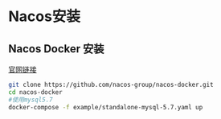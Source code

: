 # Nacos安装

## Nacos Docker 安装

[官网链接](https://nacos.io/zh-cn/docs/v2/quickstart/quick-start-docker.html)

```bash
git clone https://github.com/nacos-group/nacos-docker.git
cd nacos-docker
#使用mysql5.7
docker-compose -f example/standalone-mysql-5.7.yaml up
```

